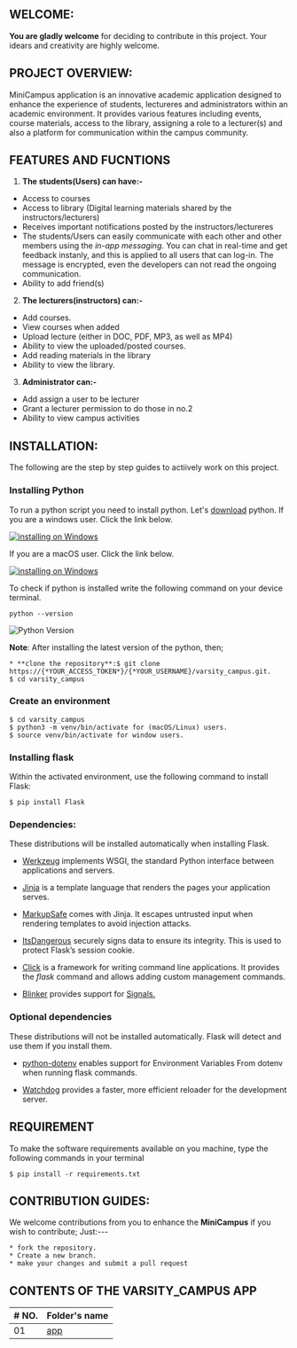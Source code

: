 ## WELCOME:
**You are gladly welcome** for deciding to contribute in this project. Your idears and creativity are highly welcome.

## PROJECT OVERVIEW:
MiniCampus application is an innovative academic application designed to enhance the experience of students, lectureres and administrators within an academic environment. It provides various features including events, course materials, access to the library, assigning a role to a lecturer(s) and also a platform for communication within the campus community.

## FEATURES AND FUCNTIONS

1. **The students(Users) can have:-**

  * Access to courses
  * Access to library (Digital learning materials shared by the instructors/lecturers)
* Receives important notifications posted by the instructors/lectureres
* The students/Users can easily communicate with each other and other members using the *in-app messaging*. You can chat in real-time and get feedback instanly, and this is applied to all users that can log-in. The message is encrypted, even the developers can not read the ongoing communication.
* Ability to add friend(s)

2. **The lecturers(instructors) can:-**
* Add courses.
* View courses when added
* Upload lecture (either in DOC, PDF, MP3, as well as MP4)
* Ability to view the uploaded/posted courses.
* Add reading materials in the library
* Ability to view the library.

3. **Administrator can:-**

* Add assign a user to be lecturer
* Grant a lecturer permission to do those in no.2
* Ability to view campus activities

## INSTALLATION:

The following are the step by step guides to actiively work on this project.
### Installing Python

To run a python script you need to install python. Let's [download](https://www.python.org/) python.
If you are a windows user. Click the link below.

[![installing on Windows](./images/installing_on_windows.png)](https://www.python.org/)

If you are a macOS user. Click the link below.

[![installing on Windows](./images/installing_on_macOS.png)](https://www.python.org/)

To check if python is installed write the following command on your device terminal.

```shell
python --version
```

![Python Version](./images/python_versio.png)

**Note**: After installing the latest version of the python, then;
```shell
* **clone the repository**:$ git clone https://{*YOUR_ACCESS_TOKEN*}/{*YOUR_USERNAME}/varsity_campus.git.
$ cd varsity_campus
```
### Create an environment
```shell
$ cd varsity_campus
$ python3 -m venv/bin/activate for (macOS/Linux) users.
$ source venv/bin/activate for window users.
```

### Installing flask

Within the activated environment, use the following command to install Flask:
```shell
$ pip install Flask
```
### Dependencies:
These distributions will be installed automatically when installing Flask.

* [Werkzeug](https://palletsprojects.com/p/werkzeug/) implements WSGI, the standard Python interface between applications and servers.

* [Jinja](https://palletsprojects.com/p/jinja/) is a template language that renders the pages your application serves.

* [MarkupSafe](https://palletsprojects.com/p/markupsafe/) comes with Jinja. It escapes untrusted input when rendering templates to avoid injection attacks.

* [ItsDangerous](https://palletsprojects.com/p/itsdangerous/) securely signs data to ensure its integrity. This is used to protect Flask’s session cookie.

* [Click](https://palletsprojects.com/p/click/) is a framework for writing command line applications. It provides the *flask* command and allows adding custom management commands.

* [Blinker](https://blinker.readthedocs.io/) provides support for [Signals.](https://flask.palletsprojects.com/en/stable/signals/)

### Optional dependencies
These distributions will not be installed automatically. Flask will detect and use them if you install them.

* [python-dotenv](https://github.com/theskumar/python-dotenv#readme) enables support for Environment Variables From dotenv when running flask commands.

* [Watchdog](https://pythonhosted.org/watchdog/) provides a faster, more efficient reloader for the development server.

## REQUIREMENT
To make the software requirements available on you machine, type the following commands in your terminal
```shell
$ pip install -r requirements.txt
```

## CONTRIBUTION GUIDES:
We welcome contributions from you to enhance the **MiniCampus** if you wish to contribute; Just:---
```shell
* fork the repository.
* Create a new branch.
* make your changes and submit a pull request
```

## CONTENTS OF THE VARSITY_CAMPUS APP

|# NO.  |  Folder's name           |
|-------| :------------------------|
|  01  | [app](./app)
